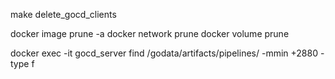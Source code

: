make delete_gocd_clients

docker image prune -a
docker network prune
docker volume prune

docker exec -it gocd_server find /godata/artifacts/pipelines/ -mmin +2880 -type f 
